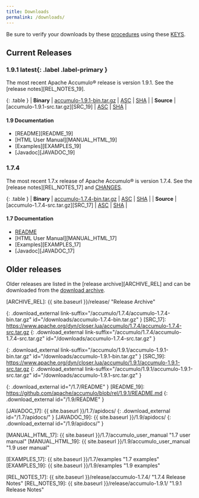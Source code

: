 ```yaml
---
title: Downloads
permalink: /downloads/
---
```


<script type="text/javascript">
/**
* Function that tracks a click on an outbound link in Google Analytics.
* This function takes a valid URL string as an argument, and uses that URL string
* as the event label.
*/
var gtagCallback = function(event) {
  var hrefUrl = event.target.getAttribute('href')
  if (event.ctrlKey || event.shiftKey || event.metaKey || event.which == 2) {
    var newWin = true;}

  // $(this) != this
  var url = window.location.protocol + "//accumulo.apache.org" + $(this).attr("id")
  if (newWin) {
    gtag('event', 'click', {
      'event_category': 'outbound',
      'event_label': url,
      'transport_type': 'beacon'
    });
    return true;
  } else {
    gtag('event', 'click', {
      'event_category': 'outbound',
      'event_label': url,
      'transport_type': 'beacon',
      'event_callback': function(){ window.location.href = hrefUrl; }
    });
    return false;
  }
};

$( document ).ready(function() {
  // check if gtag is loaded
  if (typeof gtag === 'function') {
    $('.download_external').click(gtagCallback);
  }
});

var updateLinks = function(mirror) {
  $('a[link-suffix]').each(function(i, obj) {
    $(obj).attr('href', mirror.replace(/\/+$/, "") + $(obj).attr('link-suffix'));
  });
};

var mirrorsCallback = function(json) {
  var htmlContent = '<div class="row"><div class="col-md-3"><h5>Select an Apache download mirror:</h5></div>' +
    '<div class="col-md-5"><select class="form-control" id="apache-mirror-select">';
  htmlContent += '<optgroup label="Preferred Mirror (based on location)">';
  htmlContent += '<option selected="selected">' + json.preferred + '</option>';
  htmlContent += '</optgroup>';
  htmlContent += '<optgroup label="HTTP Mirrors">';
  for (var i = 0; i < json.http.length; i++) {
    htmlContent += '<option>' + json.http[i] + '</option>';
  }
  htmlContent += '</optgroup>';
  htmlContent += '<optgroup label="FTP Mirrors">';
  for (var i = 0; i < json.ftp.length; i++) {
    htmlContent += '<option>' + json.ftp[i] + '</option>';
  }
  htmlContent += '</optgroup>';
  htmlContent += '<optgroup label="Backup Mirrors">';
  for (var i = 0; i < json.backup.length; i++) {
    htmlContent += '<option>' + json.backup[i] + '</option>';
  }
  htmlContent += '</optgroup>';
  htmlContent += '</select></div></div>';

  $("#mirror_selection").html(htmlContent);

  $( "#apache-mirror-select" ).change(function() {
    var mirror = $("#apache-mirror-select option:selected").text();
    updateLinks(mirror);
  });

  updateLinks(json.preferred);
};

// get mirrors when page is ready
var mirrorURL = window.location.protocol + "//accumulo.apache.org/mirrors.cgi"; // http[s]://accumulo.apache.org/mirrors.cgi
$(function() { $.getJSON(mirrorURL + "?as_json", mirrorsCallback); });

</script>

<div id="mirror_selection"></div>

Be sure to verify your downloads by these [procedures][VERIFY_PROCEDURES] using these [KEYS][GPG_KEYS].

## Current Releases

### 1.9.1 **latest**{: .label .label-primary }

The most recent Apache Accumulo&reg; release is version 1.9.1. See the [release notes][REL_NOTES_19].

{: .table }
| **Binary** | [accumulo-1.9.1-bin.tar.gz][BIN_19] | [ASC][ASC_BIN_19] | [SHA][SHA_BIN_19] |
| **Source** | [accumulo-1.9.1-src.tar.gz][SRC_19] | [ASC][ASC_SRC_19] | [SHA][SHA_SRC_19] |

#### 1.9 Documentation
* [README][README_19]
* [HTML User Manual][MANUAL_HTML_19]
* [Examples][EXAMPLES_19]
* [Javadoc][JAVADOC_19]


### 1.7.4

The most recent 1.7.x release of Apache Accumulo&reg; is version 1.7.4. See the [release notes][REL_NOTES_17] and [CHANGES][CHANGES_17].

{: .table }
| **Binary** | [accumulo-1.7.4-bin.tar.gz][BIN_17] | [ASC][ASC_BIN_17] | [SHA][SHA_BIN_17] |
| **Source** | [accumulo-1.7.4-src.tar.gz][SRC_17] | [ASC][ASC_SRC_17] | [SHA][SHA_SRC_17] |

#### 1.7 Documentation
* [README][README_17]
* [HTML User Manual][MANUAL_HTML_17]
* [Examples][EXAMPLES_17]
* [Javadoc][JAVADOC_17]

## Older releases

Older releases are listed in the [release archive][ARCHIVE_REL] and can be
downloaded from the [download archive][ARCHIVE_DOWN].

[VERIFY_PROCEDURES]: https://www.apache.org/info/verification "Verify"
[GPG_KEYS]: https://www.apache.org/dist/accumulo/KEYS "KEYS"
[ARCHIVE_DOWN]: https://archive.apache.org/dist/accumulo "Download Archive"
[ARCHIVE_REL]: {{ site.baseurl }}/release/ "Release Archive"

[ASC_BIN_17]: https://www.apache.org/dist/accumulo/1.7.4/accumulo-1.7.4-bin.tar.gz.asc
[ASC_SRC_17]: https://www.apache.org/dist/accumulo/1.7.4/accumulo-1.7.4-src.tar.gz.asc
[SHA_BIN_17]: https://www.apache.org/dist/accumulo/1.7.4/accumulo-1.7.4-bin.tar.gz.sha512
[SHA_SRC_17]: https://www.apache.org/dist/accumulo/1.7.4/accumulo-1.7.4-src.tar.gz.sha512

[ASC_BIN_19]: https://www.apache.org/dist/accumulo/1.9.1/accumulo-1.9.1-bin.tar.gz.asc
[ASC_SRC_19]: https://www.apache.org/dist/accumulo/1.9.1/accumulo-1.9.1-src.tar.gz.asc
[SHA_BIN_19]: https://www.apache.org/dist/accumulo/1.9.1/accumulo-1.9.1-bin.tar.gz.sha512
[SHA_SRC_19]: https://www.apache.org/dist/accumulo/1.9.1/accumulo-1.9.1-src.tar.gz.sha512

[BIN_17]: https://www.apache.org/dyn/closer.lua/accumulo/1.7.4/accumulo-1.7.4-bin.tar.gz
{: .download_external link-suffix="/accumulo/1.7.4/accumulo-1.7.4-bin.tar.gz" id="/downloads/accumulo-1.7.4-bin.tar.gz" }
[SRC_17]: https://www.apache.org/dyn/closer.lua/accumulo/1.7.4/accumulo-1.7.4-src.tar.gz
{: .download_external link-suffix="/accumulo/1.7.4/accumulo-1.7.4-src.tar.gz" id="/downloads/accumulo-1.7.4-src.tar.gz" }

[BIN_19]: https://www.apache.org/dyn/closer.lua/accumulo/1.9.1/accumulo-1.9.1-bin.tar.gz
{: .download_external link-suffix="/accumulo/1.9.1/accumulo-1.9.1-bin.tar.gz" id="/downloads/accumulo-1.9.1-bin.tar.gz" }
[SRC_19]: https://www.apache.org/dyn/closer.lua/accumulo/1.9.1/accumulo-1.9.1-src.tar.gz
{: .download_external link-suffix="/accumulo/1.9.1/accumulo-1.9.1-src.tar.gz" id="/downloads/accumulo-1.9.1-src.tar.gz" }

[README_17]: https://github.com/apache/accumulo/blob/rel/1.7.4/README.md
{: .download_external id="/1.7/README" }
[README_19]: https://github.com/apache/accumulo/blob/rel/1.9.1/README.md
{: .download_external id="/1.9/README" }

[JAVADOC_17]: {{ site.baseurl }}/1.7/apidocs/
{: .download_external id="/1.7/apidocs/" }
[JAVADOC_19]: {{ site.baseurl }}/1.9/apidocs/
{: .download_external id="/1.9/apidocs/" }

[MANUAL_HTML_17]: {{ site.baseurl }}/1.7/accumulo_user_manual "1.7 user manual"
[MANUAL_HTML_19]: {{ site.baseurl }}/1.9/accumulo_user_manual "1.9 user manual"

[EXAMPLES_17]: {{ site.baseurl }}/1.7/examples "1.7 examples"
[EXAMPLES_19]: {{ site.baseurl }}/1.9/examples "1.9 examples"

[CHANGES_17]: https://issues.apache.org/jira/browse/ACCUMULO/fixforversion/12339577 "1.7.4 CHANGES"

[REL_NOTES_17]: {{ site.baseurl }}/release/accumulo-1.7.4/ "1.7.4 Release Notes"
[REL_NOTES_19]: {{ site.baseurl }}/release/accumulo-1.9.1/ "1.9.1 Release Notes"

